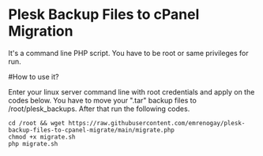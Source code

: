 # Plesk Backup Files to cPanel Migration
It's a command line PHP script. You have to be root or same privileges for run.

#How to use it?

Enter your linux server command line with root credentials and apply on the codes below. You have to move your ".tar" backup files to /root/plesk_backups. After that run the following codes.

    cd /root && wget https://raw.githubusercontent.com/emrenogay/plesk-backup-files-to-cpanel-migrate/main/migrate.php
    chmod +x migrate.sh
    php migrate.sh

    
